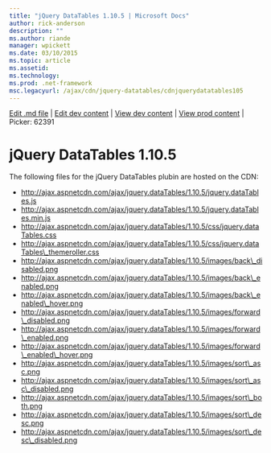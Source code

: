 ```yaml
---
title: "jQuery DataTables 1.10.5 | Microsoft Docs"
author: rick-anderson
description: ""
ms.author: riande
manager: wpickett
ms.date: 03/10/2015
ms.topic: article
ms.assetid: 
ms.technology: 
ms.prod: .net-framework
msc.legacyurl: /ajax/cdn/jquery-datatables/cdnjquerydatatables105
---
```

[Edit .md file](C:\Projects\msc\dev\Msc.Www\Web.ASP\App_Data\github\ajax\cdn\jquery-datatables\cdnjquerydatatables105.md) | [Edit dev content](http://www.aspdev.net/umbraco#/content/content/edit/62391) | [View dev content](http://docs.aspdev.net/tutorials/ajax/cdn/jquery-datatables/cdnjquerydatatables105.html) | [View prod content](http://www.asp.net/ajax/cdn/jquery-datatables/cdnjquerydatatables105) | Picker: 62391

jQuery DataTables 1.10.5
====================
The following files for the jQuery DataTables plubin are hosted on the CDN:

- http://ajax.aspnetcdn.com/ajax/jquery.dataTables/1.10.5/jquery.dataTables.js
- http://ajax.aspnetcdn.com/ajax/jquery.dataTables/1.10.5/jquery.dataTables.min.js
- http://ajax.aspnetcdn.com/ajax/jquery.dataTables/1.10.5/css/jquery.dataTables.css
- http://ajax.aspnetcdn.com/ajax/jquery.dataTables/1.10.5/css/jquery.dataTables\_themeroller.css
- http://ajax.aspnetcdn.com/ajax/jquery.dataTables/1.10.5/images/back\_disabled.png
- http://ajax.aspnetcdn.com/ajax/jquery.dataTables/1.10.5/images/back\_enabled.png
- http://ajax.aspnetcdn.com/ajax/jquery.dataTables/1.10.5/images/back\_enabled\_hover.png
- http://ajax.aspnetcdn.com/ajax/jquery.dataTables/1.10.5/images/forward\_disabled.png
- http://ajax.aspnetcdn.com/ajax/jquery.dataTables/1.10.5/images/forward\_enabled.png
- http://ajax.aspnetcdn.com/ajax/jquery.dataTables/1.10.5/images/forward\_enabled\_hover.png
- http://ajax.aspnetcdn.com/ajax/jquery.dataTables/1.10.5/images/sort\_asc.png
- http://ajax.aspnetcdn.com/ajax/jquery.dataTables/1.10.5/images/sort\_asc\_disabled.png
- http://ajax.aspnetcdn.com/ajax/jquery.dataTables/1.10.5/images/sort\_both.png
- http://ajax.aspnetcdn.com/ajax/jquery.dataTables/1.10.5/images/sort\_desc.png
- http://ajax.aspnetcdn.com/ajax/jquery.dataTables/1.10.5/images/sort\_desc\_disabled.png